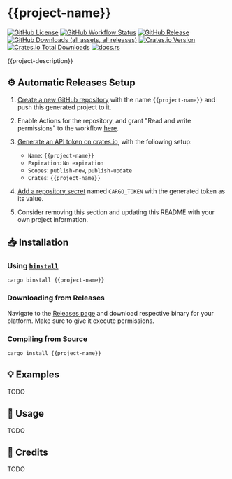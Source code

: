 # {{project-name}}

[![GitHub License](https://img.shields.io/github/license/{{username}}/{{project-name}}?logo=opensourceinitiative)](https://github.com/{{username}}/{{project-name}}/blob/main/LICENSE)
[![GitHub Workflow Status](https://img.shields.io/github/actions/workflow/status/{{username}}/{{project-name}}/release.yml?logo=githubactions)](https://github.com/{{username}}/{{project-name}}/blob/main/.github/workflows/release.yml)
[![GitHub Release](https://img.shields.io/github/v/release/{{username}}/{{project-name}}?logo=githubactions)](https://github.com/{{username}}/{{project-name}}/releases)
[![GitHub Downloads (all assets, all releases)](https://img.shields.io/github/downloads/{{username}}/{{project-name}}/total?logo=github)](https://github.com/{{username}}/{{project-name}}/releases)
[![Crates.io Version](https://img.shields.io/crates/v/{{project-name}}?logo=rust)](https://crates.io/crates/{{project-name}})
[![Crates.io Total Downloads](https://img.shields.io/crates/d/{{project-name}}?logo=rust)](https://crates.io/crates/{{project-name}})
[![docs.rs](https://img.shields.io/docsrs/{{project-name}}?logo=rust)](https://docs.rs/{{project-name}})

{{project-description}}

## ⚙️ Automatic Releases Setup

1. [Create a new GitHub repository](https://github.com/new) with the name `{{project-name}}` and push this generated project to it.
2. Enable Actions for the repository, and grant "Read and write permissions" to the workflow [here](https://github.com/{{username}}/{{project-name}}/settings/actions).
3. [Generate an API token on crates.io](https://crates.io/settings/tokens/new), with the following setup:

    - `Name`: `{{project-name}}`
    - `Expiration`: `No expiration`
    - `Scopes`: `publish-new`, `publish-update`
    - `Crates`: `{{project-name}}`

4. [Add a repository secret](https://github.com/{{username}}/{{project-name}}/settings/secrets/actions/new) named `CARGO_TOKEN` with the generated token as its value.
5. Consider removing this section and updating this README with your own project information.

## 📥 Installation

### Using [`binstall`](https://github.com/cargo-bins/cargo-binstall)

```shell
cargo binstall {{project-name}}
```

### Downloading from Releases

Navigate to the [Releases page](https://github.com/{{username}}/{{project-name}}/releases) and download respective binary for your platform. Make sure to give it execute permissions.

### Compiling from Source

```shell
cargo install {{project-name}}
```

## 💡 Examples

TODO

## 📖 Usage

TODO

## 🎉 Credits

TODO
